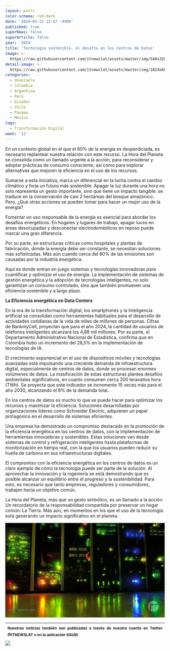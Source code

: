 ```yaml
---
layout: posts
color-schema: red-dark
date: '2024-03-22 12:47 -0400'
published: true
superNews: false
superArticle: false
year: '2024'
title: 'Tecnología sostenible, el desafío en los Centros de Datos'
image: >-
  https://raw.githubusercontent.com/itnewslat/assets/master/img/540x320/Centro-de-Datos-p.jpg
detail-image: >-
  https://raw.githubusercontent.com/itnewslat/assets/master/img/1024x680/Centro-de-Datos-g.jpg
categories:
  - Venezuela
  - Colombia
  - Argentina
  - Perú
  - Ecuador
  - Chile
  - Panama
  - Mexico
tags:
  - Transformación Digital
week: '12'
---
```

En un contexto global en el que el 60% de la energía es desperdiciada, es necesario replantear nuestra relación con este recurso. La Hora del Planeta se consolida como un llamado urgente a la acción, para reconsiderar y adoptar prácticas de consumo consciente, así como para explorar alternativas que mejoren la eficiencia en el uso de los recursos.

Sumarse a esta iniciativa, marca un diferencial en la lucha contra el cambio climático y forja un futuro más sostenible. Apagar la luz durante una hora no solo representa un gesto importante, sino que tiene un impacto tangible: se traduce en la conservación de casi 2 hectáreas del bosque amazónico. Pero, ¿Qué otras acciones se pueden tomar para hacer un mejor uso de la energía?

Fomentar un uso responsable de la energía es esencial para abordar los desafíos energéticos. En hogares y lugares de trabajo, apagar luces en áreas desocupadas y desconectar electrodomésticos en reposo puede marcar una gran diferencia.

Por su parte, en estructuras críticas como hospitales y plantas de fabricación, donde la energía debe ser constante, se necesitan soluciones más sofisticadas. Más aún cuando cerca del 80% de las emisiones son causadas por la industria energética.

Aquí es donde entran en juego sistemas y tecnologías innovadoras para cuantificar y optimizar el uso de energía. La implementación de sistemas de gestión energética y la adopción de tecnologías inteligentes, no solo garantizan un consumo controlado, sino que también promueven una eficiencia sostenible y a largo plazo.

**La Eficiencia energética en Data Centers**

En la era de la transformación digital, los smartphones y la Inteligencia artificial se consolidan como herramientas habituales para el desarrollo de actividades cotidianas de la vida de miles de millones de personas. Cifras de BankmyCell, proyectan que para el año 2024, la cantidad de usuarios de teléfonos inteligentes alcanzará los 4,88 mil millones. Por su parte, el Departamento Administrativo Nacional de Estadística, confirma que en Colombia hubo un incremento del 28,5% en la implementación de tecnologías de IA.

El crecimiento exponencial en el uso de dispositivos móviles y tecnologías avanzadas está impulsando una creciente demanda de infraestructura digital, especialmente de centros de datos, donde se procesan enormes volúmenes de datos. La masificación de estas estructuras plantea desafíos ambientales significativos, en cuanto consumen cerca 200 teravatios hora (TWh). Se proyecta que este indicador se incremente 15 veces más para el año 2030, alcanzando el 8% de la demanda total.

En los centros de datos es mucho lo que se puede hacer para optimizar los recursos y maximizar la eficiencia. Soluciones desarrolladas por organizaciones líderes como Schneider Electric, adquieren un papel protagónico en el desarrollo de sistemas eficientes.

Una empresa ha demostrado un compromiso destacado en la promoción de la eficiencia energética en los centros de datos, con la implementación de herramientas innovadoras y sostenibles. Estas soluciones van desde sistemas de control y refrigeración inteligentes hasta plataformas de monitorización en tiempo real, con la que los usuarios pueden reducir su huella de carbono en sus infraestructuras digitales.

El compromiso con la eficiencia energética en los centros de datos es un claro ejemplo de cómo la tecnología puede ser parte de la solución. Al aprovechar la innovación y la ingeniería se está demostrando que es posible alcanzar un equilibrio entre el progreso y la sostenibilidad. Para esto, es necesario que tanto empresas, reguladores y consumidores, trabajen hacia un objetivo común.

La Hora del Planeta, más que un gesto simbólico, es un llamado a la acción. Un recordatorio de la responsabilidad compartida por preservar un hogar común: La Tierra. Más aún, en momentos en los que el uso de la tecnología está generando un impacto significativo en el planeta.

![](https://raw.githubusercontent.com/itnewslat/assets/master/img/540x320/Centro-de-Datos-p.jpg)

<table style="height: 42px;" width="569">
<tbody>
<tr>
<td style="text-align: justify;"><sub><strong>Nuestras noticias también son publicadas a través de nuestra cuenta en Twitter <a href="https://twitter.com/itnewslat?lang=es">@ITNEWSLAT</a> y en la aplicación <a href="https://squidapp.co/en/">SQUID</a></strong></sub></td>
</tr>
</tbody>
</table>

<img src="https://tracker.metricool.com/c3po.jpg?hash=56f88a41e39ab42c063cc51676587a04"/>